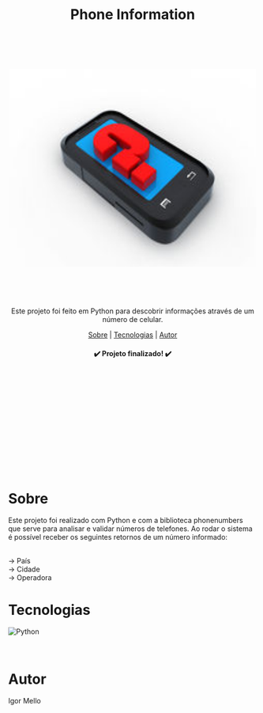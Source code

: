 <h1 align="center">Phone Information</h1><br><br><br>

<h3 align="center">
  <img src="img-readme/teléfono-elegante-con-el-signo-de-interrogación-38043302.jpg" style="width: 500px; height: 400px; align-items: center; justify-content: center; margin: auto; display: block;">
</h3><br><br><br>

<p align="center">Este projeto foi feito em Python para descobrir informações através de um número de celular.</p>

<p align="center">
        <a href="#sobre">Sobre</a> |
        <a href="#tecnologias">Tecnologias</a> |
        <a href="#autor">Autor</a> 
</p>

<h4 align="center">✔️ Projeto finalizado! ✔️</h4><br><br><br><br><br><br><br><br><br><br><br><br>

# Sobre
<p>Este projeto foi realizado com Python e com a biblioteca phonenumbers que serve para analisar e validar números de telefones. Ao rodar o sistema é possível receber os seguintes retornos de um número informado:</p><br>
→ País<br>
→ Cidade<br>
→ Operadora
<br>

# Tecnologias
![Python](https://img.shields.io/badge/python-3670A0?style=for-the-badge&logo=python&logoColor=ffdd54)
  
<br>

# Autor
<p>Igor Mello</p>

